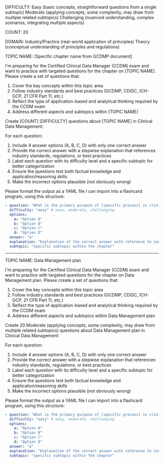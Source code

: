 DIFFICULTY:
    Easy (basic concepts, straightforward questions from a single subtopic)
    Moderate (applying concepts, some complexity, may draw from multiple related subtopics)
    Challenging (nuanced understanding, complex scenarios, integrating multiple aspects)

COUNT: 20

DOMAIN:
    Industry/Practice (real-world application of principles)
    Theory (conceptual understanding of principles and regulations)

TOPIC NAME: [Specific chapter name from GCDMP document]

I'm preparing for the Certified Clinical Data Manager (CCDM) exam and want to practice with targeted questions for the chapter on [TOPIC NAME]. Please create a set of questions that:

1. Cover the key concepts within this topic area
2. Follow industry standards and best practices (GCDMP, CDISC, ICH-GCP, 21 CFR Part 11, etc.)
3. Reflect the type of application-based and analytical thinking required by the CCDM exam
4. Address different aspects and subtopics within [TOPIC NAME]

Create [COUNT] [DIFFICULTY] questions about [TOPIC NAME] in Clinical Data Management:

For each question:
1. Include 4 answer options (A, B, C, D) with only one correct answer
2. Provide the correct answer with a stepwise explanation that references industry standards, regulations, or best practices
3. Label each question with its difficulty level and a specific subtopic for better categorization
4. Ensure the questions test both factual knowledge and application/reasoning skills
5. Make the incorrect options plausible (not obviously wrong)

Please format the output as a YAML file I can import into a flashcard program, using this structure:
```yaml
- question: "What is the primary purpose of [specific process] in clinical data management?"
  difficulty: "easy" # easy, moderate, challenging
  options:
    a: "Option A"
    b: "Option B"
    c: "Option C"
    d: "Option D"
  answer: "a"
  explanation: "Explanation of the correct answer with reference to industry standards or best practices (not specifically referencing the document)."
  subtopic: "specific subtopic within the chapter"
```



--------


TOPIC NAME: Data Management plan

I'm preparing for the Certified Clinical Data Manager (CCDM) exam and want to practice with targeted questions for the chapter on Data Management plan. Please create a set of questions that:

1. Cover the key concepts within this topic area
2. Follow industry standards and best practices (GCDMP, CDISC, ICH-GCP, 21 CFR Part 11, etc.)
3. Reflect the type of application-based and analytical thinking required by the CCDM exam
4. Address different aspects and subtopics within Data Management plan

Create 20 Moderate (applying concepts, some complexity, may draw from multiple related subtopics) questions about Data Management plan in Clinical Data Management:

For each question:
1. Include 4 answer options (A, B, C, D) with only one correct answer
2. Provide the correct answer with a stepwise explanation that references industry standards, regulations, or best practices
3. Label each question with its difficulty level and a specific subtopic for better categorization
4. Ensure the questions test both factual knowledge and application/reasoning skills
5. Make the incorrect options plausible (not obviously wrong)

Please format the output as a YAML file I can import into a flashcard program, using this structure:
```yaml
- question: "What is the primary purpose of [specific process] in clinical data management?"
  difficulty: "easy" # easy, moderate, challenging
  options:
    a: "Option A"
    b: "Option B"
    c: "Option C"
    d: "Option D"
  answer: "a"
  explanation: "Explanation of the correct answer with reference to industry standards or best practices (not specifically referencing the document)."
  subtopic: "specific subtopic within the chapter"
```